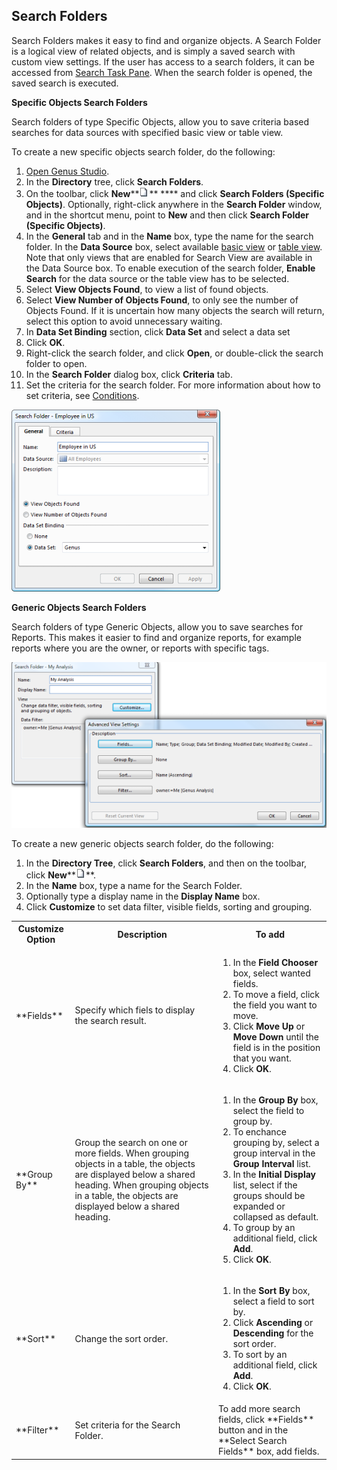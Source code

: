 ## Search Folders

Search Folders makes it easy to find and organize objects. A Search Folder is a logical view of related objects, and is simply a saved search with custom view settings. If the user has access to a search folders, it can be accessed from [Search Task Pane](../../users/search-and-refine/index.md). When the search folder is opened, the saved search is executed.

**Specific Objects Search Folders**  

Search folders of type Specific Objects, allow you to save criteria based searches for data sources with specified basic view or table view.  

To create a new specific objects search folder, do the following:

1.  [Open Genus Studio](getting-started/how-to-open-genus-studio.md).
2.  In the **Directory** tree, click **Search Folders**.
3.  On the toolbar, click **New****![IDB6F929FA50A049EB.png](media/IDB6F929FA50A049EB.png)** **** and click **Search Folders (Specific Objects)**. Optionally, right-click anywhere in the **Search Folder** window, and in the shortcut menu, point to **New** and then click **Search Folder (Specific Objects)**.
4.  In the **General** tab and in the **Name** box, type the name for the search folder. In the **Data Source** box, select available [basic view](data/object-class/modify-an-object-or-identifier-domain/explore.md) or [table view](user-interface/tables/views.md). Note that only views that are enabled for Search View are available in the Data Source box. To enable execution of the search folder, **Enable Search** for the data source or the table view has to be selected.
5.  Select **View Objects Found**, to view a list of found objects.
6.  Select **View Number of Objects Found**, to only see the number of Objects Found. If it is uncertain how many objects the search will return, select this option to avoid unnecessary waiting.
7.  In **Data Set Binding** section, click **Data Set** and select a data set
8.  Click **OK**.
9.  Right-click the search folder, and click **Open**, or double-click the search folder to open.
10.  In the **Search Folder** dialog box, click **Criteria** tab.
11.  Set the criteria for the search folder. For more information about how to set criteria, see [Conditions](common-concepts/conditions.md).

![IDB7FA3DE0F8474DC0.png](media/IDB7FA3DE0F8474DC0.png)

**Generic Objects Search Folders**  

Search folders of type Generic Objects, allow you to save searches for Reports. This makes it easier to find and organize reports, for example reports where you are the owner, or reports with specific tags. 

![IDFBEC42F2BD8642B9.png](media/IDFBEC42F2BD8642B9.png)

To create a new generic objects search folder, do the following:

1.  In the **Directory Tree**, click **Search Folders**, and then on the toolbar, click **New****![IDAD8F0EC0AAE04188.png](media/IDAD8F0EC0AAE04188.png)**.
2.  In the **Name** box, type a name for the Search Folder.
3.  Optionally type a display name in the **Display Name** box.
4.  Click **Customize** to set data filter, visible fields, sorting and grouping.  

<table style="WIDTH: 100%">

<tbody>

<tr>

<th>Customize Option</th>

<th>Description</th>

<th>To add</th>

</tr>

<tr>

<td>**Fields**</td>

<td>Specify which fiels to display the search result.</td>

<td>

1.  In the **Field Chooser** box, select wanted fields.
2.  To move a field, click the field you want to move.
3.  Click **Move Up** or **Move Down** until the field is in the position that you want.
4.  Click **OK**.

</td>

</tr>

<tr>

<td>**Group By**</td>

<td>Group the search on one or more fields. When grouping objects in a table, the objects are displayed below a shared heading. When grouping objects in a table, the objects are displayed below a shared heading.</td>

<td>

1.  In the **Group By** box, select the field to group by.
2.  To enchance grouping by, select a group interval in the **Group Interval** list.
3.  In the **Initial Display** list, select if the groups should be expanded or collapsed as default.
4.  To group by an additional field, click **Add**.
5.  Click **OK**.

</td>

</tr>

<tr>

<td>**Sort**</td>

<td>Change the sort order.</td>

<td>

1.  In the **Sort By** box, select a field to sort by.
2.  Click **Ascending** or **Descending** for the sort order.
3.  To sort by an additional field, click **Add**.
4.  Click **OK**.

</td>

</tr>

<tr>

<td>**Filter**</td>

<td>Set criteria for the Search Folder.</td>

<td>To add more search fields, click **Fields** button and in the **Select Search Fields** box, add fields.</td>

</tr>

</tbody>

</table>